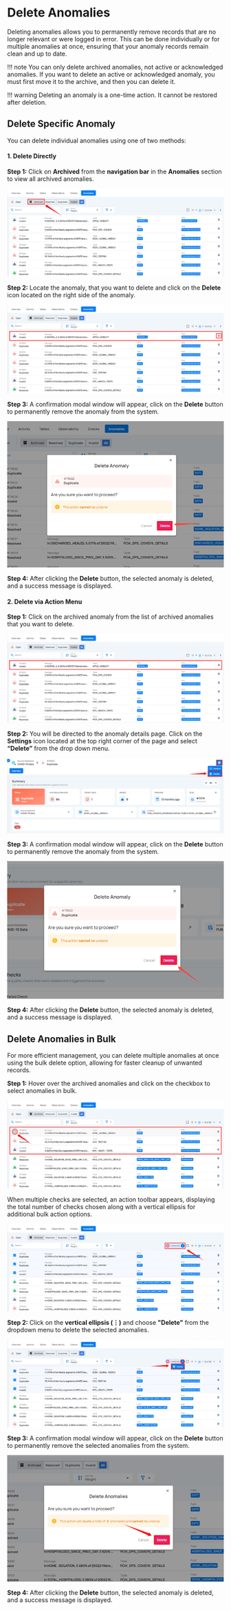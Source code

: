 # Delete Anomalies

Deleting anomalies allows you to permanently remove records that are no longer relevant or were logged in error. This can be done individually or for multiple anomalies at once, ensuring that your anomaly records remain clean and up to date.

!!! note
    You can only delete archived anomalies, not active or acknowledged anomalies. If you want to delete an active or acknowledged anomaly, you must first move it to the archive, and then you can delete it. 

!!! warning
    Deleting an anomaly is a one-time action. It cannot be restored after deletion.

## Delete Specific Anomaly

You can delete individual anomalies using one of two methods:

#### 1. Delete Directly

**Step 1:** Click on **Archived** from the **navigation bar** in the **Anomalies** section to view all archived anomalies.

![archive-anomaly](../assets/datastores/delete-anomalies/archive-anomaly.png)

**Step 2:** Locate the anomaly, that you want to delete and click on the **Delete** icon located on the right side of the anomaly.

![delete-anomaly](../assets/datastores/delete-anomalies/delete-anomaly.png)

**Step 3:** A confirmation modal window will appear, click on the **Delete** button to permanently remove the anomaly from the system.

![delete-button-1](../assets/datastores/delete-anomalies/delete-button-1.png)

**Step 4:** After clicking the **Delete** button, the selected anomaly is deleted, and a success message is displayed.

#### 2. Delete via Action Menu

**Step 1:** Click on the archived anomaly from the list of archived anomalies that you want to delete.

![delete-anomaly-1](../assets/datastores/delete-anomalies/delete-anomaly-1.png)

**Step 2:** You will be directed to the anomaly details page. Click on the **Settings** icon located at the top right corner of the page and select **“Delete”** from the drop down menu.

![vertical-delete](../assets/datastores/delete-anomalies/vertical-delete.png)

**Step 3:** A confirmation modal window will appear, click on the **Delete** button to permanently remove the anomaly from the system.

![delete-button-2](../assets/datastores/delete-anomalies/delete-button-2.png)

**Step 4:** After clicking the **Delete** button, the selected anomaly is deleted, and a success message is displayed.

## Delete Anomalies in Bulk

For more efficient management, you can delete multiple anomalies at once using the bulk delete option, allowing for faster cleanup of unwanted records.

**Step 1:** Hover over the archived anomalies and click on the checkbox to select anomalies in bulk.

![bulk-delete](../assets/datastores/delete-anomalies/bulk-delete.png)

When multiple checks are selected, an action toolbar appears, displaying the total number of checks chosen along with a vertical ellipsis for additional bulk action options.

![bulk-delete-options](../assets/datastores/delete-anomalies/bulk-delete-options.png)

**Step 2:** Click on the **vertical ellipsis (⋮)** and choose **"Delete"** from the dropdown menu to delete the selected anomalies.

![delete-bulk](../assets/datastores/delete-anomalies/delete-bulk.png)

**Step 3:** A confirmation modal window will appear, click on the **Delete** button to permanently remove the selected anomalies from the system.

![delete-button-3](../assets/datastores/delete-anomalies/delete-button-3.png)

**Step 4:** After clicking the **Delete** button, the selected anomaly is deleted, and a success message is displayed.